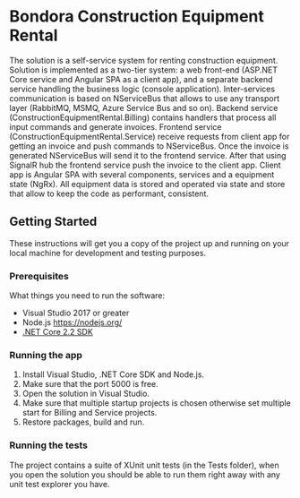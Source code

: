 # Bondora Construction Equipment Rental

The solution is a self-service system for renting construction equipment.
Solution is implemented as a two-tier system: a web front-end (ASP.NET Core service and Angular SPA as a client app), and a separate backend service handling the business logic (console application).
Inter-services communication is based on NServiceBus that allows to use any transport layer (RabbitMQ, MSMQ, Azure Service Bus and so on).
Backend service (ConstructionEquipmentRental.Billing) contains handlers that process all input commands and generate invoices.
Frontend service (ConstructionEquipmentRental.Service) receive requests from client app for getting an invoice and push commands to NServiceBus. Once the invoice is generated NServiceBus will send it to the frontend service. After that using SignalR hub the frontend service push the invoice to the client app.
Client app is Angular SPA with several components, services and a equipment state (NgRx). All equipment data is stored and operated via state and store that allow to keep the code as performant, consistent.

## Getting Started

These instructions will get you a copy of the project up and running on your local machine for development and testing purposes.

### Prerequisites

What things you need to run the software:

* Visual Studio 2017 or greater
* Node.js https://nodejs.org/
* [.NET Core 2.2 SDK](https://dotnet.microsoft.com/download/visual-studio-sdks)

### Running the app

1. Install Visual Studio, .NET Core SDK and Node.js.
2. Make sure that the port 5000 is free.
3. Open the solution in Visual Studio.
4. Make sure that multiple startup projects is chosen otherwise set multiple start for Billing and Service projects.
5. Restore packages, build and run. 

### Running the tests

The project contains a suite of XUnit unit tests (in the Tests folder), when you open the solution you should be able to run them right away with any unit test explorer you have.

